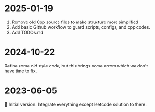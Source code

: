 # 2025-01-19
1. Remove old Cpp source files to make structure more simplified
2. Add basic Github workflow to guard scripts, configs, and cpp codes.
3. Add TODOs.md

# 2024-10-22
Refine some old style code, but this brings some errors which we don't have time to fix.


# 2023-06-05
🐹 Initial version. Integrate everything except leetcode solution to there.
